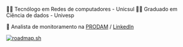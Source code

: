 👨‍🎓 Tecnólogo em Redes de computadores - Unicsul
👨‍🎓 Graduado em Ciência de dados - Univesp

💼 Analista de monitoramento na [PRODAM](https://portal.prodam.sp.gov.br/)  /  [LinkedIn](https://www.linkedin.com/in/bfernandodeoliveira/)

[![roadmap.sh](https://roadmap.sh/card/wide/64d43e88aa497d7fa51e7a42?variant=dark)](https://roadmap.sh)

<!--
**bfernandodeoliveira/bfernandodeoliveira** is a ✨ _special_ ✨ repository because its `README.md` (this file) appears on your GitHub profile.

Here are some ideas to get you started:

- 🔭 I’m currently working on ...
- 🌱 I’m currently learning ...
- 👯 I’m looking to collaborate on ...
- 🤔 I’m looking for help with ...
- 💬 Ask me about ...
- 📫 How to reach me: ...
- 😄 Pronouns: ...
- ⚡ Fun fact: ...
-->
